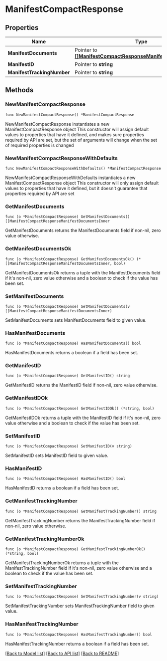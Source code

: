 # ManifestCompactResponse

## Properties

Name | Type | Description | Notes
------------ | ------------- | ------------- | -------------
**ManifestDocuments** | Pointer to [**[]ManifestCompactResponseManifestDocumentsInner**](ManifestCompactResponseManifestDocumentsInner.md) |  | [optional] 
**ManifestID** | Pointer to **string** |  | [optional] 
**ManifestTrackingNumber** | Pointer to **string** |  | [optional] 

## Methods

### NewManifestCompactResponse

`func NewManifestCompactResponse() *ManifestCompactResponse`

NewManifestCompactResponse instantiates a new ManifestCompactResponse object
This constructor will assign default values to properties that have it defined,
and makes sure properties required by API are set, but the set of arguments
will change when the set of required properties is changed

### NewManifestCompactResponseWithDefaults

`func NewManifestCompactResponseWithDefaults() *ManifestCompactResponse`

NewManifestCompactResponseWithDefaults instantiates a new ManifestCompactResponse object
This constructor will only assign default values to properties that have it defined,
but it doesn't guarantee that properties required by API are set

### GetManifestDocuments

`func (o *ManifestCompactResponse) GetManifestDocuments() []ManifestCompactResponseManifestDocumentsInner`

GetManifestDocuments returns the ManifestDocuments field if non-nil, zero value otherwise.

### GetManifestDocumentsOk

`func (o *ManifestCompactResponse) GetManifestDocumentsOk() (*[]ManifestCompactResponseManifestDocumentsInner, bool)`

GetManifestDocumentsOk returns a tuple with the ManifestDocuments field if it's non-nil, zero value otherwise
and a boolean to check if the value has been set.

### SetManifestDocuments

`func (o *ManifestCompactResponse) SetManifestDocuments(v []ManifestCompactResponseManifestDocumentsInner)`

SetManifestDocuments sets ManifestDocuments field to given value.

### HasManifestDocuments

`func (o *ManifestCompactResponse) HasManifestDocuments() bool`

HasManifestDocuments returns a boolean if a field has been set.

### GetManifestID

`func (o *ManifestCompactResponse) GetManifestID() string`

GetManifestID returns the ManifestID field if non-nil, zero value otherwise.

### GetManifestIDOk

`func (o *ManifestCompactResponse) GetManifestIDOk() (*string, bool)`

GetManifestIDOk returns a tuple with the ManifestID field if it's non-nil, zero value otherwise
and a boolean to check if the value has been set.

### SetManifestID

`func (o *ManifestCompactResponse) SetManifestID(v string)`

SetManifestID sets ManifestID field to given value.

### HasManifestID

`func (o *ManifestCompactResponse) HasManifestID() bool`

HasManifestID returns a boolean if a field has been set.

### GetManifestTrackingNumber

`func (o *ManifestCompactResponse) GetManifestTrackingNumber() string`

GetManifestTrackingNumber returns the ManifestTrackingNumber field if non-nil, zero value otherwise.

### GetManifestTrackingNumberOk

`func (o *ManifestCompactResponse) GetManifestTrackingNumberOk() (*string, bool)`

GetManifestTrackingNumberOk returns a tuple with the ManifestTrackingNumber field if it's non-nil, zero value otherwise
and a boolean to check if the value has been set.

### SetManifestTrackingNumber

`func (o *ManifestCompactResponse) SetManifestTrackingNumber(v string)`

SetManifestTrackingNumber sets ManifestTrackingNumber field to given value.

### HasManifestTrackingNumber

`func (o *ManifestCompactResponse) HasManifestTrackingNumber() bool`

HasManifestTrackingNumber returns a boolean if a field has been set.


[[Back to Model list]](../README.md#documentation-for-models) [[Back to API list]](../README.md#documentation-for-api-endpoints) [[Back to README]](../README.md)



